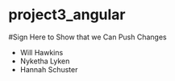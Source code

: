# project3_angular

#Sign Here to Show that we Can Push Changes
- Will Hawkins
- Nyketha Lyken
- Hannah Schuster
